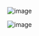 ![image](https://github.com/user-attachments/assets/1429d03a-0b2d-4ee9-bf9f-5739c39a9463)

![image](https://github.com/user-attachments/assets/3e840819-1619-4017-ba08-258bb5e9fe54)
